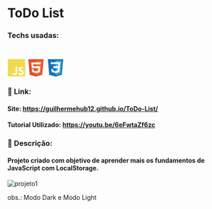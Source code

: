 # ToDo List

<div dir="auto"><h3>Techs usadas:<h3/><br>    
  <img align="center" alt="Gui-Js" height="40" width="40" src="https://raw.githubusercontent.com/devicons/devicon/master/icons/javascript/javascript-plain.svg" style="max-width: 100%;">
  <img align="center" alt="Gui-HTML" height="40" width="40" src="https://raw.githubusercontent.com/devicons/devicon/master/icons/html5/html5-original.svg" style="max-width: 100%;">
  <img align="center" alt="Gui-CSS" height="40" width="40" src="https://raw.githubusercontent.com/devicons/devicon/master/icons/css3/css3-original.svg" style="max-width: 100%;">  
</div>

### 🔗 Link:
#### Site: https://guilhermehub12.github.io/ToDo-List/
#### Tutorial Utilizado: https://youtu.be/6eFwtaZf6zc

### 📜 Descrição:
#### Projeto criado com objetivo de aprender mais os fundamentos de JavaScript com LocalStorage.

  ![projeto1](https://user-images.githubusercontent.com/66763791/174852846-2e811102-33d7-4e97-bb66-a4a2254ee3f2.jpeg)
  
  obs.: Modo Dark e Modo Light
